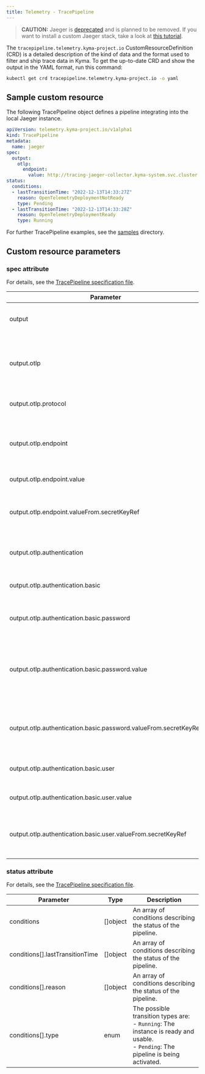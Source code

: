 ```yaml
---
title: Telemetry - TracePipeline
---
```


> **CAUTION:** Jaeger is [deprecated](https://kyma-project.io/blog/jaeger-deprecation) and is planned to be removed. If you want to install a custom Jaeger stack, take a look at [this tutorial](https://github.com/kyma-project/examples/tree/main/jaeger).

The `tracepipeline.telemetry.kyma-project.io` CustomResourceDefinition (CRD) is a detailed description of the kind of data and the format used to filter and ship trace data in Kyma. To get the up-to-date CRD and show the output in the YAML format, run this command:

```bash
kubectl get crd tracepipeline.telemetry.kyma-project.io -o yaml
```

## Sample custom resource

The following TracePipeline object defines a pipeline integrating into the local Jaeger instance.

```yaml
apiVersion: telemetry.kyma-project.io/v1alpha1
kind: TracePipeline
metadata:
  name: jaeger
spec:
  output:
    otlp:
      endpoint:
        value: http://tracing-jaeger-collector.kyma-system.svc.cluster.local:4317
status:
  conditions:
  - lastTransitionTime: "2022-12-13T14:33:27Z"
    reason: OpenTelemetryDeploymentNotReady
    type: Pending
  - lastTransitionTime: "2022-12-13T14:33:28Z"
    reason: OpenTelemetryDeploymentReady
    type: Running
```

For further TracePipeline examples, see the [samples](https://github.com/kyma-project/kyma/blob/main/components/telemetry-operator/config/samples) directory.

## Custom resource parameters

### spec attribute

For details, see the [TracePipeline specification file](https://github.com/kyma-project/kyma/blob/main/components/telemetry-operator/apis/telemetry/v1alpha1/tracepipeline_types.go).

| Parameter | Type | Description |
|---|---|---|
| output | object | Defines a destination for shipping trace data. Only one can be defined per pipeline.
| output.otlp | object | Configures the underlying Otel Collector with an [OTLP exporter](https://github.com/open-telemetry/opentelemetry-collector/blob/main/exporter/otlpexporter/README.md). If you switch `protocol`to `http`, an [OTLP HTTP exporter](https://github.com/open-telemetry/opentelemetry-collector/tree/main/exporter/otlphttpexporter) is used. |
| output.otlp.protocol | string | Use either GRPC or HTTP protocol. Default is GRPC. |
| output.otlp.endpoint | object | Configures the endpoint of the destination backend in format `<scheme>://<host>:<port>` where host and port are mandatory. |
| output.otlp.endpoint.value | string | Endpoint taken from a static value |
| output.otlp.endpoint.valueFrom.secretKeyRef | object | Reference to a key in a Secret. You must provide `name` and `namespace` of the Secret, as well as the name of the `key`. |
| output.otlp.authentication | object | Configures the authentication mechanism for the destination. |
| output.otlp.authentication.basic | object | Activates `Basic` authentication for the destination providing relevant Secrets. |
| output.otlp.authentication.basic.password | object | Configures the password to be used for `Basic` authentication. |
| output.otlp.authentication.basic.password.value | string | Password as plain text provided as static value. Do not use in production, as it does not satisfy standards for secret handling. Use the `valueFrom.secretKeyRef` instead. |
| output.otlp.authentication.basic.password.valueFrom.secretKeyRef | object | Reference to a key in a Secret. You must provide `name` and `namespace` of the Secret, as well as the name of the `key`.|
| output.otlp.authentication.basic.user | object | Configures the username to be used for `Basic` authentication. |
| output.otlp.authentication.basic.user.value | string | Username as plain text provided as static value. |
| output.otlp.authentication.basic.user.valueFrom.secretKeyRef | object | Reference to a key in a Secret. You must provide `name` and `namespace` of the Secret, as well as the name of the `key`. |

### status attribute

For details, see the [TracePipeline specification file](https://github.com/kyma-project/kyma/blob/main/components/telemetry-operator/apis/telemetry/v1alpha1/tracepipeline_types.go).

| Parameter | Type | Description |
|---|---|---|
| conditions | []object | An array of conditions describing the status of the pipeline.
| conditions[].lastTransitionTime | []object | An array of conditions describing the status of the pipeline.
| conditions[].reason | []object | An array of conditions describing the status of the pipeline.
| conditions[].type | enum | The possible transition types are:<br>- `Running`: The instance is ready and usable.<br>- `Pending`: The pipeline is being activated. |
